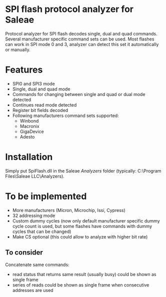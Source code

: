 # SPI flash protocol analyzer for Saleae

Protocol analyzer for SPI flash decodes single, dual and quad commands.
Several manufacturer specific command sets can be used.
Most flashes can work in SPI mode 0 and 3, analyzer can detect this set it automatically or manually.

# Features
- SPI0 and SPI3 mode
- Single, dual and quad mode
- Commands for changing between single and quad or dual mode detected
- Continues read mode detected
- Register bit fields decoded
- Following manufacturers command sets supported:
  - Winbond
  - Macronix
  - GigaDevice
  - Adesto

# Installation

Simply put SpiFlash.dll in the Saleae *Analyzers* folder (typically: C:\Program Files\Saleae LLC\Analyzers).

# To be implemented
- More manufacturers (Micron, Microchip, Issi, Cypress)
- 32 addressing mode
- Custom dummy cycles (now only default manufacturer specific dummy cycle count is used, but some flashes have commands with dummy cycles that can be changed)
- Make CS optional (this could allow to analyze with higher bit rate)

## To consider
Concatenate same commands:
- read status that returns same result (usually busy) could be shown as single frame
- series of reads could be shown as single frame when consecutive addresses are used
